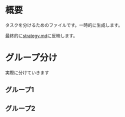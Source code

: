 # 概要
タスクを分けるためのファイルです。一時的に生成します。

最終的に[strategy.md](./strategy.md)に反映します。

# グループ分け
実際に分けていきます
## グループ1
## グループ2